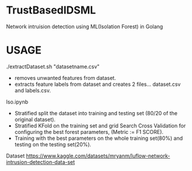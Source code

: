 # TrustBasedIDSML
Network intruision detection using ML(Isolation Forest) in Golang
# USAGE

./extractDataset.sh "datasetname.csv" 
- removes unwanted features from dataset.
- extracts feature labels from dataset and creates 2 files... dataset.csv and labels.csv.

Iso.ipynb
- Stratified split the dataset into training and testing set (80/20 of the original dataset).
- Stratified KFold on the training set and grid Search Cross Validation for configuring the best forest parameters, (Metric := F1 SCORE).
- Training with the best parameters on the whole training set(80%) and testing on the testing set(20%).


Dataset https://www.kaggle.com/datasets/mryanm/luflow-network-intrusion-detection-data-set
